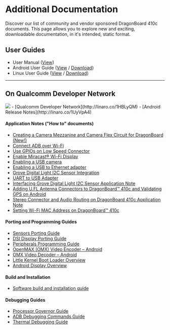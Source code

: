 # Additional Documentation

Discover our list of community and vendor sponsored DragonBoard 410c documents. This page allows you to explore new and exciting, downloadable documentation, in it's intended, static format.

## User Guides

- User Manual ([View](UserManual.md))
- Android User Guide ([View](https://github.com/96boards/documentation/blob/master/ConsumerEdition/DragonBoard-410c/AdditionalDocs/AndroidUserGuide_DragonBoard.pdf) / [Download](https://github.com/96boards/documentation/raw/master/ConsumerEdition/DragonBoard-410c/AdditionalDocs/AndroidUserGuide_DragonBoard.pdf))
- Linux User Guide ([View](https://github.com/96boards/documentation/blob/master/ConsumerEdition/DragonBoard-410c/AdditionalDocs/LinuxUserGuide_DragonBoard.pdf) / [Download](https://github.com/96boards/documentation/raw/master/ConsumerEdition/DragonBoard-410c/AdditionalDocs/LinuxUserGuide_DragonBoard.pdf))

***

## On Qualcomm Developer Network
<img src="http://www.96boards.org/wp-content/uploads/2015/06/QDN-H-RGB-72ppi.gif" data-canonical-src="http://www.96boards.org/wp-content/uploads/2015/06/QDN-H-RGB-72ppi.gif" aligh="right" />
- [Qualcomm Developer Network](http://linaro.co/1HBLyQM)
- [Android Release Notes](http://linaro.co/1UyVpA4)

#### Application Notes ("How to" documents)

- [Creating a Camera Mezzanine and Camera Flex Circuit for DragonBoard (New!)](https://developer.qualcomm.com/download/db410c/creating-camera-mezzanine-and-camera-flex-circuit-dragonboard.pdf)
- [Connect ADB over Wi-Fi](http://linaro.co/1EjQEBb)
- [Use GPIOs on Low Speed Connector](http://linaro.co/1DHtVEb)
- [Enable Miracast® Wi-Fi Display](http://linaro.co/1EjR36F)
- [Enabling a USB camera](http://linaro.co/1MkP0Hu)
- [Enabling a USB to Ethernet adapter](http://bit.ly/1P1hYK0)
- [Grove Digital Light I2C Sensor Integration](http://linaro.co/db410c-grove)
- [UART to USB Adapter](http://linaro.co/1iLAdtg)
- [Interfacing Grove Digital Light I2C Sensor Application Note](https://developer.qualcomm.com/download/db410c/interfacing-grove-digital-light-i2c-sensor-application-note.pdf)
- [Adding U.FL Antenna Connectors to DragonBoard™ 410c and Validating GPS on Android](http://linaro.co/1XtcfSr)
- [Stereo Connector and Audio Routing on DragonBoard 410c Application Note](http://linaro.co/1OR1ZC6)
- [Setting Wi-Fi MAC Address on DragonBoard™ 410c](http://linaro.co/1MB6w64)

#### Porting and Programming Guides

- [Sensors Porting Guide](http://linaro.co/1PgL0pQ)
- [DSI Display Porting Guide](http://linaro.co/1hts9fS)
- [Peripherals Programming Guide](http://linaro.co/1DHuWMj)
- [OpenMAX (OMX) Video Encoder – Android](http://linaro.co/1Mg1wGx)
- [OMX Video Decoder – Android](http://linaro.co/1UyVVhq)
- [Little Kernel Boot Loader Overview](http://linaro.co/1f3ITbI)
- [Android Display Overview](http://linaro.co/1DHvbXW)

#### Build and Installation

- [Software build and installation guide](http://linaro.co/1EjRpdz)

#### Debugging Guides

- [Processor Governor Guide](http://linaro.co/1htsgZ4)
- [ADB Debugging Commands Guide](http://linaro.co/1EjRtdk)
- [Thermal Debugging Guide](http://linaro.co/1gthWza)
